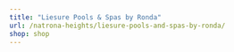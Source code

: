 ```yaml
---
title: "Liesure Pools & Spas by Ronda"
url: /natrona-heights/liesure-pools-and-spas-by-ronda/
shop: shop
---
```

